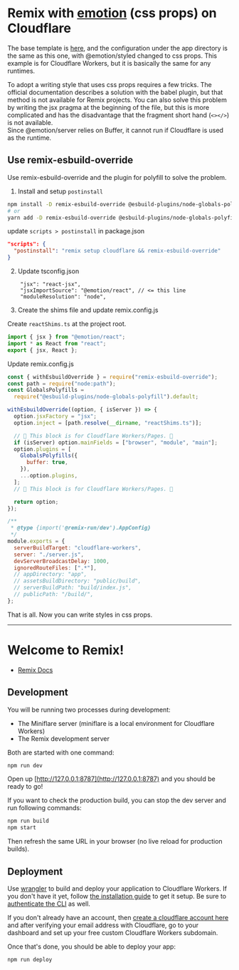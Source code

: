 # Remix with [emotion](https://emotion.sh/docs/introduction) (css props) on Cloudflare

The base template is [here](https://github.com/remix-run/remix/tree/main/examples/emotion), and the configuration under the app directory is the same as this one, with @emotion/styled changed to css props.
This example is for Cloudflare Workers, but it is basically the same for any runtimes.

To adopt a writing style that uses css props requires a few tricks. The official documentation describes a solution with the babel plugin, but that method is not available for Remix projects. You can also solve this problem by writing the jsx pragma at the beginning of the file, but this is more complicated and has the disadvantage that the fragment short hand (`<></>`) is not available.  
Since @emotion/server relies on Buffer, it cannot run if Cloudflare is used as the runtime.

## Use remix-esbuild-override

Use remix-esbuild-override and the plugin for polyfill to solve the problem.

1. Install and setup `postinstall`

```bash
npm install -D remix-esbuild-override @esbuild-plugins/node-globals-polyfill
# or
yarn add -D remix-esbuild-override @esbuild-plugins/node-globals-polyfill
```

update `scripts > postinstall` in package.json

```json
"scripts": {
  "postinstall": "remix setup cloudflare && remix-esbuild-override"
}
```

2. Update tsconfig.json

```
    "jsx": "react-jsx",
    "jsxImportSource": "@emotion/react", // <= this line
    "moduleResolution": "node",
```

3. Create the shims file and update remix.config.js

Create `reactShims.ts` at the project root.

```ts
import { jsx } from "@emotion/react";
import * as React from "react";
export { jsx, React };
```

Update remix.config.js

```js
const { withEsbuildOverride } = require("remix-esbuild-override");
const path = require("node:path");
const GlobalsPolyfills =
  require("@esbuild-plugins/node-globals-polyfill").default;

withEsbuildOverride((option, { isServer }) => {
  option.jsxFactory = "jsx";
  option.inject = [path.resolve(__dirname, "reactShims.ts")];

  // 🔽 This block is for Cloudflare Workers/Pages. 🔽
  if (isServer) option.mainFields = ["browser", "module", "main"];
  option.plugins = [
    GlobalsPolyfills({
      buffer: true,
    }),
    ...option.plugins,
  ];
  // 🔼 This block is for Cloudflare Workers/Pages. 🔼

  return option;
});

/**
 * @type {import('@remix-run/dev').AppConfig}
 */
module.exports = {
  serverBuildTarget: "cloudflare-workers",
  server: "./server.js",
  devServerBroadcastDelay: 1000,
  ignoredRouteFiles: [".*"],
  // appDirectory: "app",
  // assetsBuildDirectory: "public/build",
  // serverBuildPath: "build/index.js",
  // publicPath: "/build/",
};
```

That is all. Now you can write styles in css props.

---

# Welcome to Remix!

- [Remix Docs](https://remix.run/docs)

## Development

You will be running two processes during development:

- The Miniflare server (miniflare is a local environment for Cloudflare Workers)
- The Remix development server

Both are started with one command:

```sh
npm run dev
```

Open up [http://127.0.0.1:8787](http://127.0.0.1:8787) and you should be ready to go!

If you want to check the production build, you can stop the dev server and run following commands:

```sh
npm run build
npm start
```

Then refresh the same URL in your browser (no live reload for production builds).

## Deployment

Use [wrangler](https://developers.cloudflare.com/workers/cli-wrangler) to build and deploy your application to Cloudflare Workers. If you don't have it yet, follow [the installation guide](https://developers.cloudflare.com/workers/cli-wrangler/install-update) to get it setup. Be sure to [authenticate the CLI](https://developers.cloudflare.com/workers/cli-wrangler/authentication) as well.

If you don't already have an account, then [create a cloudflare account here](https://dash.cloudflare.com/sign-up) and after verifying your email address with Cloudflare, go to your dashboard and set up your free custom Cloudflare Workers subdomain.

Once that's done, you should be able to deploy your app:

```sh
npm run deploy
```
